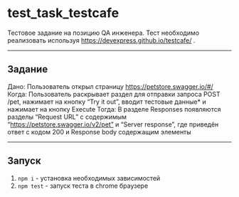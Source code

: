# test_task_testcafe
Тестовое задание на позицию QA инженера.
Тест необходимо реализовать используя https://devexpress.github.io/testcafe/ .
***
## Задание
Дано:
Пользователь открыл страницу https://petstore.swagger.io/#/
Когда:
Пользователь раскрывает раздел для отправки запроса POST /pet, нажимает на кнопку “Try it out”, вводит тестовые данные* и нажимает на кнопку Execute
Тогда:
В разделе Responses появляются разделы “Request URL” c содержимым “https://petstore.swagger.io/v2/pet” и “Server response”, где приведён ответ с кодом 200 и Response body содержащим элементы
***
## Запуск
1. `npm i` - установка необходимых зависимостей
2. `npm test` - запуск теста в chrome браузере
